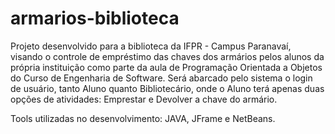 # armarios-biblioteca

Projeto desenvolvido para a biblioteca da IFPR - Campus Paranavaí, visando o controle de empréstimo das chaves dos armários pelos alunos da própria instituição como parte da aula de Programação Orientada a Objetos do Curso de Engenharia de Software.
Será abarcado pelo sistema o login de usuário, tanto Aluno quanto Bibliotecário, onde o Aluno terá apenas duas opções de atividades: Emprestar e Devolver a chave do armário.


Tools utilizadas no desenvolvimento: JAVA, JFrame e NetBeans.
